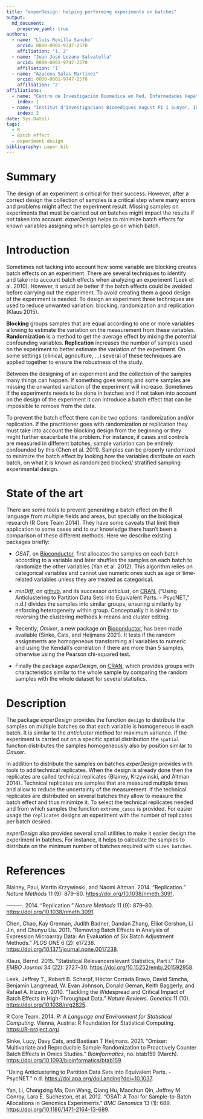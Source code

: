```yaml
---
title: "experDesign: helping performing experiments on batches"
output: 
  md_document:
    preserve_yaml: true
authors:
  - name: "Lluís Revilla Sancho"
    orcid: 0000-0001-9747-2570
    affiliation: '1, 2'
  - name: "Juan José Lozano Salvatella"
    orcid: 0000-0001-9747-2570
    affiliation: '1'
  - name: "Azucena Salas Martínez"
    orcid: 0000-0001-9747-2570
    affiliation: '2'
affiliations:
  - name: "Centro de Investigación Biomédica en Red, Enfermedades Hepáticas y Digestivas"
    index: 1
  - name: "Institut d'Investigacions Biomèdiques August Pi i Sunyer, IDIBAPS"
    index: 2
date: Sys.Date()
tags:
  - R
  - Batch effect
  - experiment design
bibliography: paper.bib
---
```


# Summary

The design of an experiment is critical for their success. However,
after a correct design the collection of samples is a critical step
where many errors and problems might affect the experiment result.
Missing samples on experiments that must be carried out on batches might
impact the results if not taken into account. *experDesign* helps to
minimize batch effects for known variables assigning which samples go on
which batch.

# Introduction

Sometimes not tacking into account how some variable are blocking
creates batch effects on an experiment. There are several techniques to
identify and take into account batch effects when analyzing an
experiment (Leek et al. 2010). However, it would be better if the batch
effects could be avoided before carrying out the experiment. To avoid
creating them a good design of the experiment is needed. To design an
experiment three techniques are used to reduce unwanted variation:
blocking, randomization and replication (Klaus 2015).

**Blocking** groups samples that are equal according to one or more
variables allowing to estimate the variation on the measurement from
these variables. **Randomization** is a method to get the average effect
by mixing the potential confounding variables. **Replication** increases
the number of samples used on the experiment to better estimate the
variation of the experiment. On some settings (clinical, agriculture, …)
several of these techniques are applied together to ensure the
robustness of the study.

Between the designing of an experiment and the collection of the samples
many things can happen. If something goes wrong and some samples are
missing the unwanted variation of the experiment will increase.
Sometimes If the experiments needs to be done in batches and if not
taken into account on the design of the experiment it can introduce a
batch effect that can be impossible to remove from the data.

To prevent the batch effect there can be two options: randomization
and/or replication. If the practitioner goes with randomization or
replication they must take into account the blocking design from the
beginning or they might further exacerbate the problem. For instance, if
cases and controls are measured in different batches, sample variation
can be entirely confounded by this (Chen et al. 2011). Samples can be
properly randomized to minimize the batch effect by looking how the
variables distribute on each batch, on what it is known as randomized
blocked/ stratified sampling experimental design.

# State of the art

There are some tools to prevent generating a batch effect on the R
language from multiple fields and areas, but specially on the biological
research (R Core Team 2014). They have some caveats that limit their
application to some cases and to our knowledge there hasn’t been a
comparison of these different methods. Here we describe existing
packages briefly:

-   *OSAT*, on [Bioconductor](https://bioconductor.org/packages/OSAT/),
    first allocates the samples on each batch according to a variable
    and later shuffles the samples on each batch to randomize the other
    variables (Yan et al. 2012). This algorithm relies on categorical
    variables and cannot use numeric ones such as age or time-related
    variables unless they are treated as categorical.

-   *minDiff*, on [github](https://github.com/m-Py/minDiff), and its
    successor *anticlust*, on
    [CRAN](https://cran.r-project.org/package=anticlust), (“Using
    Anticlustering to Partition Data Sets into Equivalent Parts. -
    PsycNET,” n.d.) divides the samples into similar groups, ensuring
    similarity by enforcing heterogeneity within group. Conceptually it
    is similar to reversing the clustering methods k-means and cluster
    editing.

-   Recently, *Omixer*, a new package on
    [Bioconductor](https://bioconductor.org/packages/Omixer/), has been
    made available (Sinke, Cats, and Heijmans 2021). It tests if the
    random assignments are homogeneous transforming all variables to
    numeric and using the Kendall’s correlation if there are more than 5
    samples, otherwise using the Pearson chi-squared test.

-   Finally the package *experDesign*, on
    [CRAN](https://cran.r-project.org/package=experDesign), which
    provides groups with characteristics similar to the whole sample by
    comparing the random samples with the whole dataset for several
    statistics.

# Description

The package *experDesign* provides the function `design` to distribute
the samples on multiple batches so that each variable is homogeneous in
each batch. It is similar to the *anticluster* method for maximum
variance. If the experiment is carried out on a specific spatial
distribution the `spatial` function distributes the samples
homogeneously also by position similar to *Omixer*.

In addition to distribute the samples on batches *experDesign* provides
with tools to add technical replicates. When the design is already done
then the replicates are called technical replicates (Blainey,
Krzywinski, and Altman 2014). Technical replicates are samples that are
measured multiple times and allow to reduce the uncertainty of the
measurement. If the technical replicates are distributed on several
batches they allow to measure the batch effect and thus minimize it. To
select the technical replicates needed and from which samples the
function `extreme_cases` is provided. For easier usage the `replicates`
designs an experiment with the number of replicates per batch desired.

*experDesign* also provides several small utilities to make it easier
design the experiment in batches. For instance, it helps to calculate
the samples to distribute on the minimum number of batches required with
`sizes_batches`.

# References

Blainey, Paul, Martin Krzywinski, and Naomi Altman. 2014. “Replication.”
*Nature Methods* 11 (9): 879–80. <https://doi.org/10.1038/nmeth.3091>.

———. 2014. “Replication.” *Nature Methods* 11 (9): 879–80.
<https://doi.org/10.1038/nmeth.3091>.

Chen, Chao, Kay Grennan, Judith Badner, Dandan Zhang, Elliot Gershon, Li
Jin, and Chunyu Liu. 2011. “Removing Batch Effects in Analysis of
Expression Microarray Data: An Evaluation of Six Batch Adjustment
Methods.” *PLOS ONE* 6 (2): e17238.
<https://doi.org/10.1371/journal.pone.0017238>.

Klaus, Bernd. 2015. “Statistical Relevancerelevant Statistics, Part i.”
*The EMBO Journal* 34 (22): 2727–30.
<https://doi.org/10.15252/embj.201592958>.

Leek, Jeffrey T., Robert B. Scharpf, Héctor Corrada Bravo, David Simcha,
Benjamin Langmead, W. Evan Johnson, Donald Geman, Keith Baggerly, and
Rafael A. Irizarry. 2010. “Tackling the Widespread and Critical Impact
of Batch Effects in High-Throughput Data.” *Nature Reviews. Genetics* 11
(10). <https://doi.org/10.1038/nrg2825>.

R Core Team. 2014. *R: A Language and Environment for Statistical
Computing*. Vienna, Austria: R Foundation for Statistical Computing.
<https://R-project.org/>.

Sinke, Lucy, Davy Cats, and Bastiaan T Heijmans. 2021. “Omixer:
Multivariate and Reproducible Sample Randomization to Proactively
Counter Batch Effects in Omics Studies.” *Bioinformatics*, no. btab159
(March). <https://doi.org/10.1093/bioinformatics/btab159>.

“Using Anticlustering to Partition Data Sets into Equivalent Parts. -
PsycNET.” n.d. <https://doi.apa.org/doiLanding?doi=10.1037>.

Yan, Li, Changxing Ma, Dan Wang, Qiang Hu, Maochun Qin, Jeffrey M.
Conroy, Lara E. Sucheston, et al. 2012. “OSAT: A Tool for
Sample-to-Batch Allocations in Genomics Experiments.” *BMC Genomics* 13
(1): 689. <https://doi.org/10.1186/1471-2164-13-689>.

